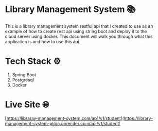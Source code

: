 # Library Management System 📚
This is a library management system restful api that I created to use as an example of how to create rest api using string boot and deploy it to the cloud server using docker. This document will walk you through what this application is and how to use this api.

# Tech Stack ⚙
1. Spring Boot
2. Postgresql
3. Docker

# Live Site 🌐
[https://libraray-management-system.com/ap1/v1/student](https://library-management-system-g6oa.onrender.com/api/v1/student)
